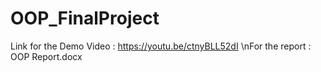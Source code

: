 # OOP_FinalProject
Link for the Demo Video : https://youtu.be/ctnyBLL52dI
\nFor the report : OOP Report.docx
